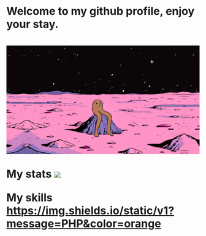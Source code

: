 <h1> Welcome to my github profile, enjoy your stay. <h1>

![Header](https://github.com/jhein420/jhein420/blob/main/gondola.png "Header" )

<!--
**jhein420/jhein420** is a ✨ _special_ ✨ repository because its `README.md` (this file) appears on your GitHub profile.
![](https://img.shields.io/badge/<WORD_ON_LEFT>-<WORD_ON_RIGHT>-informational?style=flat&logo=<LOGO_NAME>&logoColor=white&color=2bbc8a)
-->
My stats
<img align="center" src="https://github-readme-stats.vercel.app/api/?username=jhein420" />

My skills 
https://img.shields.io/static/v1?message=PHP&color=orange
